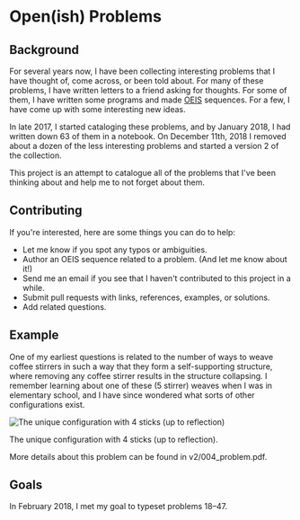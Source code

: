 # Open(ish) Problems
## Background
  For several years now, I have been collecting interesting problems that I have thought of, come across, or been told about.
  For many of these problems, I have written letters to a friend asking for thoughts.
  For some of them, I have written some programs and made [OEIS](https://oeis.org/search?q=author%3akagey&sort=created) sequences.
  For a few, I have come up with some interesting new ideas.

  In late 2017, I started cataloging these problems, and by January 2018, I had written down 63 of them in a notebook.
  On December 11th, 2018 I removed about a dozen of the less interesting problems and started a version 2 of the collection.

  This project is an attempt to catalogue all of the problems that I've been thinking about and help me to not forget about them.

## Contributing
  If you're interested, here are some things you can do to help:
  * Let me know if you spot any typos or ambiguities.
  * Author an OEIS sequence related to a problem. (And let me know about it!)
  * Send me an email if you see that I haven't contributed to this project in a while.
  * Submit pull requests with links, references, examples, or solutions.
  * Add related questions.

## Example
  One of my earliest questions is related to the number of ways to weave coffee stirrers
  in such a way that they form a self-supporting structure,
  where removing any coffee stirrer results in the structure collapsing.
  I remember learning about one of these (5 stirrer) weaves when I was in elementary school,
  and I have since wondered what sorts of other configurations exist.

  ![The unique configuration with 4 sticks (up to reflection)](https://imgur.com/MgruEht.png)

  The unique configuration with 4 sticks (up to reflection).

  More details about this problem can be found in v2/004_problem.pdf.

## Goals
  In February 2018, I met my goal to typeset problems 18–47.
